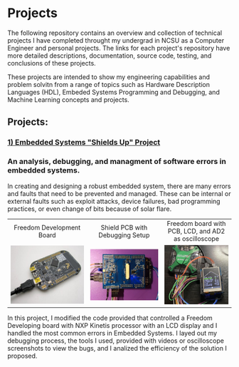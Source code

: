 # **Projects**

The following repository contains an overview and collection of technical projects I have completed throught my undergrad in NCSU as a Computer Engineer and personal projects. The links for each project's repository have more detailed descriptions, documentation, source code, testing, and conclusions of these projects.

These projects are intended to show my engineering capabilities and problem solvitn from a range of topics such as Hardware Description Languages (HDL), Embeded Systems Programming and Debugging, and Machine Learning concepts and projects.

## **Projects:**

### **[1) Embedded Systems "Shields Up" Project ](https://github.com/YuviniVelasquez/embedded_systems_shields_up.git)**
### An analysis, debugging, and managment of software errors in embedded systems.

In creating and designing a robust embedded system, there are many errors and faults that need to be prevented and managed. These can be internal or external faults such as exploit attacks, device failures, bad programming practices, or even change of bits because of solar flare.

<table>
  <tr style="text-align:center">
    <td>Freedom Development Board</td>
     <td>Shield PCB with Debugging Setup</td>
     <td>Freedom board with PCB, LCD, and AD2 as oscilloscope</td>
  </tr>
  <tr>
    <td><img src="https://github.com/YuviniVelasquez/resume_projects/blob/main/images/freedom_developmen_board.jpg" width=450></td>
    <td><img src="https://github.com/YuviniVelasquez/resume_projects/blob/main/images/shield_pcb_debugging_setup.jpg" width=450 ></td>
    <td><img src="https://github.com/YuviniVelasquez/resume_projects/blob/main/images/board_with_LDC.jpg" width=270 ></td>
  </tr>
 </table>

In this project, I modified the code provided that controlled a Freedom Developing board with NXP Kinetis processor with an LCD display and I handled the most common errors in Embedded Systems. I layed out my debugging process, the tools I used, provided with videos or oscilloscope screenshots to view the bugs, and I analized the efficiency of the solution I proposed.




